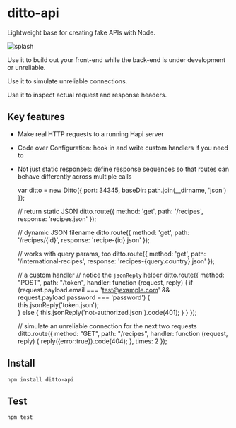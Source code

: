 ditto-api
===

Lightweight base for creating fake APIs with Node.

![splash](https://cloud.githubusercontent.com/assets/175162/6763987/4778d740-cf54-11e4-8813-6106bd7b74d0.gif)

Use it to build out your front-end while the back-end is under development or unreliable.

Use it to simulate unreliable connections.

Use it to inspect actual request and response headers.

Key features
---

* Make real HTTP requests to a running Hapi server
* Code over Configuration: hook in and write custom handlers if you need to
* Not just static responses: define response sequences so that routes can behave differently across multiple calls


    var ditto = new Ditto({
      port: 34345,
      baseDir: path.join(__dirname, 'json')
    });

    // return static JSON
    ditto.route({
      method: 'get',
      path: '/recipes',
      response: 'recipes.json'
    });

    // dynamic JSON filename
    ditto.route({
      method: 'get',
      path: '/recipes/{id}',
      response: 'recipe-{id}.json'
    });

    // works with query params, too
    ditto.route({
      method: 'get',
      path: '/international-recipes',
      response: 'recipes-{query.country}.json'
    });

    // a custom handler
    // notice the `jsonReply` helper
    ditto.route({
      method: "POST",
      path: "/token",
      handler: function (request, reply) {
        if (request.payload.email === 'test@example.com' &&
            request.payload.password === 'password') {
          this.jsonReply('token.json');    
        } else {
          this.jsonReply('not-authorized.json').code(401);
        }
      }
    });
    
    // simulate an unreliable connection for the next two requests
    ditto.route({
      method: "GET",
      path: "/recipes",
      handler: function (request, reply) {
        reply({error:true}).code(404);
      },
      times: 2
    });  
      
      
Install
---

    npm install ditto-api

Test
---
  
    npm test



